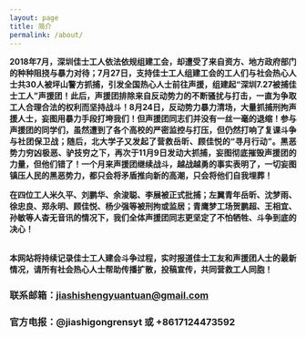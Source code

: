 ```yaml
---
layout: page
title: 简介
permalink: /about/
---
```

<p style="text-align:justify; text-justify:inter-ideograph;">
<strong>2018年7月，深圳佳士工人依法依规组建工会，却遭受了来自资方、地方政府部门的种种阻挠与暴力对待；7月27日，支持佳士工人组建工会的工人们与社会热心人士共30人被坪山警方抓捕，引发全国热心人士前往声援，组建起“深圳7.27被捕佳士工人”声援团！此后，声援团排除来自反动势力的不断骚扰与打击，一直为争取工人合理合法的权利而坚持战斗！8月24日，反动势力暴力清场，大量抓捕刑拘声援人士，妄图用暴力手段打垮我们！但声援团同志们并没有一丝一毫的退缩！参与声援团的同学们，虽然遭到了各个高校的严密监控与打压，但仍然打响了复课斗争与社团保卫战；随后，北大学子又发起了营救岳昕、顾佳悦的“寻月行动”。黑恶势力穷凶极恶、驴技穷之下，再次于11月9日发动大抓捕，妄图彻底摧毁声援团的力量，但他们错了！一个月来声援团继续战斗，越战越勇的事实表明了，一切妄图镇压人民的黑恶势力，都只会将矛盾推向新的高潮，只会将他们自我埋葬！</strong></p>

<strong>在四位工人米久平、刘鹏华、余浚聪、李展被正式批捕；左翼青年岳昕、沈梦雨、徐忠良、郑永明、顾佳悦、杨少强等被刑拘或监居；青鹰梦工场贺鹏超、王相宜、孙敏等人杳无音讯的情况下，我们全体声援团同志更坚定了不怕牺牲、斗争到底的决心！</strong><br><br>

<strong>本网站将持续记录佳士工人建会斗争过程，实时报道佳士工友和声援团人士的最新情况，请所有社会热心人士帮助传播扩散，投稿宣传，共同营救工人同胞！</strong>
</p>

### 联系邮箱：[jiashishengyuantuan@gmail.com](mailto:jiashishengyuantuan@gmail.com)
### 官方电报：@jiashigongrensyt 或 +8617124473592

